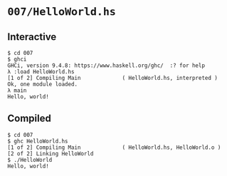 # `007/HelloWorld.hs`

## Interactive

```console
$ cd 007
$ ghci
GHCi, version 9.4.8: https://www.haskell.org/ghc/  :? for help
λ :load HelloWorld.hs
[1 of 2] Compiling Main             ( HelloWorld.hs, interpreted )
Ok, one module loaded.
λ main
Hello, world!
```

## Compiled

```console
$ cd 007
$ ghc HelloWorld.hs
[1 of 2] Compiling Main             ( HelloWorld.hs, HelloWorld.o )
[2 of 2] Linking HelloWorld
$ ./HelloWorld
Hello, world!
```
